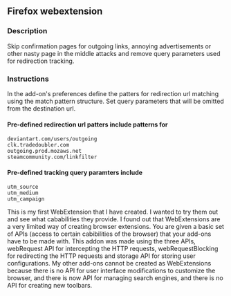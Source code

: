 ## Firefox webextension

### Description
Skip confirmation pages for outgoing links, annoying advertisements or other nasty page in the middle attacks and remove query parameters used for redirection tracking.

### Instructions
In the add-on's preferences define the patters for redirection url matching using the match pattern structure. Set query parameters that will be omitted from the destination url.

#### Pre-defined redirection url patters include patterns for

```
deviantart.com/users/outgoing
clk.tradedoubler.com
outgoing.prod.mozaws.net
steamcommunity.com/linkfilter
```

#### Pre-defined tracking query paramters include</b>

```
utm_source
utm_medium
utm_campaign
```

This is my first WebExtension that I have created. I wanted to try them out and see what cababilities they provide. I found out that WebExtensions are a very limited way of creating browser extensions. You are given a basic set of APIs (access to certain cabibilities of the browser) that your add-ons have to be made with. This addon was made using the three APIs, webRequest API for intercepting the HTTP requests, webRequestBlocking for redirecting the HTTP requests and storage API for storing user configurations. My other add-ons cannot be created as WebExtensions because there is no API for user interface modifications to customize the browser, and there is now API for managing search engines, and there is no API for creating new toolbars.
